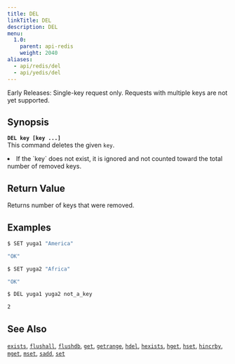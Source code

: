 ```yaml
---
title: DEL
linkTitle: DEL
description: DEL
menu:
  1.0:
    parent: api-redis
    weight: 2040
aliases:
  - api/redis/del
  - api/yedis/del
---
```

Early Releases: Single-key request only. Requests with multiple keys are not yet supported.

## Synopsis
<b>`DEL key [key ...]`</b><br>
This command deletes the given `key`.

<li>If the `key` does not exist, it is ignored and not counted toward the total number of removed keys.</li>

## Return Value
Returns number of keys that were removed.

## Examples
```{.sh .copy .separator-dollar}
$ SET yuga1 "America"
```
```sh
"OK"
```
```{.sh .copy .separator-dollar}
$ SET yuga2 "Africa"
```
```sh
"OK"
```
```{.sh .copy .separator-dollar}
$ DEL yuga1 yuga2 not_a_key
```
```sh
2
```

## See Also
[`exists`](../exists/), [`flushall`](../flushall/), [`flushdb`](../flushdb/), [`get`](../get/), [`getrange`](../getrange/), [`hdel`](../hdel/), [`hexists`](../hexists/), [`hget`](../hget/), [`hset`](../hset/), [`hincrby`](../hincrby/), [`mget`](../mget/), [`mset`](../mset/), [`sadd`](../sadd/), [`set`](../set/)
